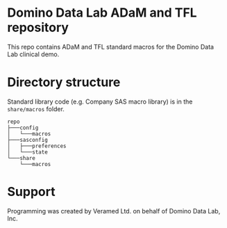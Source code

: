 # Domino Data Lab ADaM and TFL repository

This repo contains ADaM and TFL standard macros for the Domino Data Lab clinical demo. 

# Directory structure


Standard library code (e.g. Company SAS macro library) is in the `share/macros` folder.

```
repo
├───config
│   └───macros
├───sasconfig
│   ├───preferences
│   └───state
└───share
    └───macros
```

# Support

Programming was created by Veramed Ltd. on behalf of Domino Data Lab, Inc.


